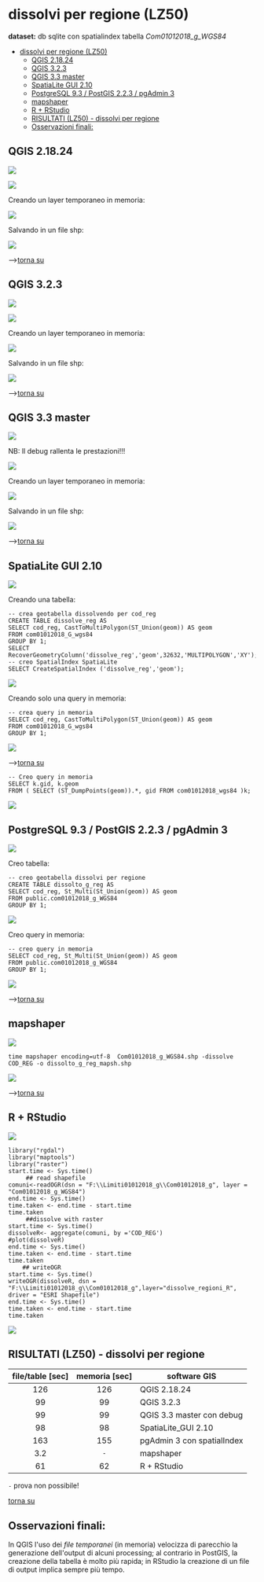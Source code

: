 # dissolvi per regione (LZ50)

**dataset:** db sqlite con spatialindex tabella _Com01012018_g_WGS84_

<!-- TOC -->

- [dissolvi per regione (LZ50)](#dissolvi-per-regione-lz50)
    - [QGIS 2.18.24](#qgis-21824)
    - [QGIS 3.2.3](#qgis-323)
    - [QGIS 3.3 master](#qgis-33-master)
    - [SpatiaLite GUI 2.10](#spatialite-gui-210)
    - [PostgreSQL 9.3 / PostGIS 2.2.3 / pgAdmin 3](#postgresql-93--postgis-223--pgadmin-3)
    - [mapshaper](#mapshaper)
    - [R + RStudio](#r--rstudio)
    - [RISULTATI (LZ50) - dissolvi per regione](#risultati-lz50---dissolvi-per-regione)
    - [Osservazioni finali:](#osservazioni-finali)

<!-- /TOC -->

## QGIS 2.18.24

![](../img/qgis21824_info.png)

![](../img/dissolve_reg/qgis21824_01.png)

Creando un layer temporaneo in memoria:

![](../img/dissolve_reg/qgis21824_02.png)

Salvando in un file shp:

![](../img/dissolve_reg/qgis21824_03.png)

-->[torna su](#dissolvi-per-regione-lz50)

## QGIS 3.2.3

![](../img/qgis323_info.png)

![](../img/dissolve_reg/qgis323_01.png)

Creando un layer temporaneo in memoria:

![](../img/dissolve_reg/qgis323_03.png)

Salvando in un file shp:

![](../img/dissolve_reg/qgis323_02.png)

-->[torna su](#dissolvi-per-regione-lz50)

## QGIS 3.3 master

![](../img/qgis33_master_info.png)

NB: Il debug rallenta le prestazioni!!!

![](../img/dissolve_reg/qgis330_01.png)

Creando un layer temporaneo in memoria:

![](../img/dissolve_reg/qgis330_03.png)

Salvando in un file shp:

![](../img/dissolve_reg/qgis330_02.png)

-->[torna su](#dissolvi-per-regione-lz50)

## SpatiaLite GUI 2.10

![](../img/spatialite_gui_210_info.png)

Creando una tabella:

```
-- crea geotabella dissolvendo per cod_reg
CREATE TABLE dissolve_reg AS
SELECT cod_reg, CastToMultiPolygon(ST_Union(geom)) AS geom
FROM com01012018_G_wgs84
GROUP BY 1;
SELECT RecoverGeometryColumn('dissolve_reg','geom',32632,'MULTIPOLYGON','XY');
-- creo SpatialIndex SpatiaLite
SELECT CreateSpatialIndex ('dissolve_reg','geom');
```
![](../img/dissolve_reg/sl_210_01.png)

Creando solo una query in memoria:

```
-- crea query in memoria
SELECT cod_reg, CastToMultiPolygon(ST_Union(geom)) AS geom
FROM com01012018_G_wgs84
GROUP BY 1;
```

![](../img/dissolve_reg/sl_210_02.png)

-->[torna su](#dissolvi-per-regione-lz50)

```
-- Creo query in memoria
SELECT k.gid, k.geom  
FROM ( SELECT (ST_DumpPoints(geom)).*, gid FROM com01012018_wgs84 )k;
```

![](../img/dissolve_reg/sl_210_02.png)

## PostgreSQL 9.3 / PostGIS 2.2.3 / pgAdmin 3

![](../img/pgAmin3_info.png)

Creo tabella:

```
-- creo geotabella dissolvi per regione
CREATE TABLE dissolto_g_reg AS
SELECT cod_reg, St_Multi(St_Union(geom)) AS geom
FROM public.com01012018_g_WGS84
GROUP BY 1;
```
![](../img/dissolve_reg/pg_223_01.png)

Creo query in memoria:

```
-- creo query in memoria
SELECT cod_reg, St_Multi(St_Union(geom)) AS geom
FROM public.com01012018_g_WGS84
GROUP BY 1;
```

![](../img/dissolve_reg/pg_223_02.png)

-->[torna su](#dissolvi-per-regione-lz50)

## mapshaper

![](../img/mapshaper_info.png)

```
time mapshaper encoding=utf-8  Com01012018_g_WGS84.shp -dissolve COD_REG -o dissolto_g_reg_mapsh.shp
```

![](../img/dissolve_reg/mapshaper_01.png)

-->[torna su](#dissolvi-per-regione-lz50)

## R + RStudio

![](../img/rstudio_info.png)

```
library("rgdal")
library("maptools")
library("raster")
start.time <- Sys.time()
     ## read shapefile
comuni<-readOGR(dsn = "F:\\Limiti01012018_g\\Com01012018_g", layer = "Com01012018_g_WGS84")
end.time <- Sys.time()
time.taken <- end.time - start.time
time.taken
     ##dissolve with raster
start.time <- Sys.time()
dissolveR<- aggregate(comuni, by ='COD_REG')
#plot(dissolveR)
end.time <- Sys.time()
time.taken <- end.time - start.time
time.taken
    ## writeOGR
start.time <- Sys.time()
writeOGR(dissolveR, dsn = "F:\\Limiti01012018_g\\Com01012018_g",layer="dissolve_regioni_R", driver = "ESRI Shapefile")
end.time <- Sys.time()
time.taken <- end.time - start.time
time.taken
```
![](../img/dissolve_reg/r_01.png)

## RISULTATI (LZ50) - dissolvi per regione

file/table [sec]|memoria [sec]|software GIS
:---------:|:---------:|---------
126        |  126      |QGIS 2.18.24
99         |   99      |QGIS 3.2.3
99         |   99      |QGIS 3.3 master con debug
98         |   98      |SpatiaLite_GUI 2.10
163        |  155      |pgAdmin 3 con spatialIndex
3.2        |   `-`     |mapshaper
61         |   62      |R + RStudio

`-` prova non possibile! 

[torna su](#dissolvi-per-regione-lz50)

## Osservazioni finali:

In QGIS l'uso dei _file temporanei_ (in memoria) velocizza di parecchio la generazione dell'output di alcuni processing; al contrario in PostGIS, la creazione della tabella è molto più rapida; in RStudio la creazione di un file di output implica sempre più tempo.